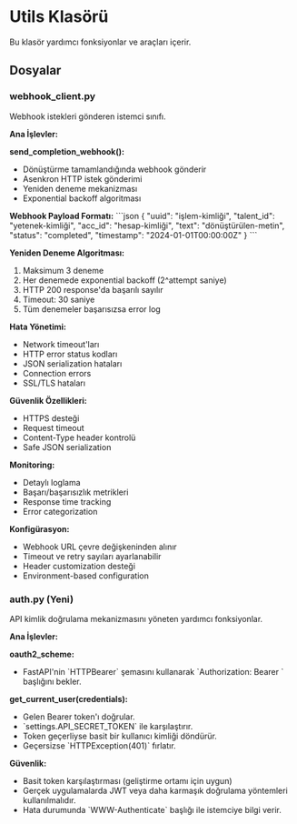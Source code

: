# Utils Klasörü

Bu klasör yardımcı fonksiyonlar ve araçları içerir.

## Dosyalar

### webhook_client.py
Webhook istekleri gönderen istemci sınıfı.

**Ana İşlevler:**

**send_completion_webhook():**
- Dönüştürme tamamlandığında webhook gönderir
- Asenkron HTTP istek gönderimi
- Yeniden deneme mekanizması
- Exponential backoff algoritması

**Webhook Payload Formatı:**
\`\`\`json
{
  "uuid": "işlem-kimliği",
  "talent_id": "yetenek-kimliği", 
  "acc_id": "hesap-kimliği",
  "text": "dönüştürülen-metin",
  "status": "completed",
  "timestamp": "2024-01-01T00:00:00Z"
}
\`\`\`

**Yeniden Deneme Algoritması:**
1. Maksimum 3 deneme
2. Her denemede exponential backoff (2^attempt saniye)
3. HTTP 200 response'da başarılı sayılır
4. Timeout: 30 saniye
5. Tüm denemeler başarısızsa error log

**Hata Yönetimi:**
- Network timeout'ları
- HTTP error status kodları
- JSON serialization hataları
- Connection errors
- SSL/TLS hataları

**Güvenlik Özellikleri:**
- HTTPS desteği
- Request timeout
- Content-Type header kontrolü
- Safe JSON serialization

**Monitoring:**
- Detaylı loglama
- Başarı/başarısızlık metrikleri
- Response time tracking
- Error categorization

**Konfigürasyon:**
- Webhook URL çevre değişkeninden alınır
- Timeout ve retry sayıları ayarlanabilir
- Header customization desteği
- Environment-based configuration

### auth.py (Yeni)
API kimlik doğrulama mekanizmasını yöneten yardımcı fonksiyonlar.

**Ana İşlevler:**

**oauth2_scheme:**
- FastAPI'nin \`HTTPBearer\` şemasını kullanarak \`Authorization: Bearer <TOKEN>\` başlığını bekler.

**get_current_user(credentials):**
- Gelen Bearer token'ı doğrular.
- \`settings.API_SECRET_TOKEN\` ile karşılaştırır.
- Token geçerliyse basit bir kullanıcı kimliği döndürür.
- Geçersizse \`HTTPException(401)\` fırlatır.

**Güvenlik:**
- Basit token karşılaştırması (geliştirme ortamı için uygun)
- Gerçek uygulamalarda JWT veya daha karmaşık doğrulama yöntemleri kullanılmalıdır.
- Hata durumunda \`WWW-Authenticate\` başlığı ile istemciye bilgi verir.
